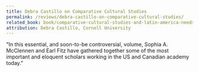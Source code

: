 ```yaml
---
title: Debra Castillo on Comparative Cultural Studies
permalink: /reviews/debra-castillo-on-comparative-cultural-studies/
related_book: book/comparative-cultural-studies-and-latin-america-needs-cover.md
attribution: Debra Castillo, Cornell University
---
```

"In this essential, and soon-to-be controversial, volume, Sophia A. McClennen and Earl Fitz have gathered together some of the most important and eloquent scholars working in the US and Canadian academy today."
